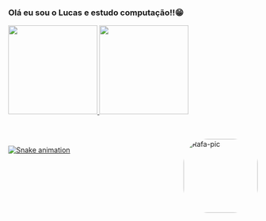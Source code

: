 ### Olá eu sou o Lucas e estudo computação!!😁



<div align="left">
  <a href="https://github.com/lucasemanueldev">
  <img height="180em" src="https://github-readme-stats.vercel.app/api?username=lucasemanueldev&show_icons=true&theme=synthwave&include_all_commits=true&count_private=true"/>
  <img height="180em" src="https://github-readme-stats.vercel.app/api/top-langs/?username=lucasemanueldev&layout=compact&langs_count=7&theme=synthwave"/>
</div>

##

<div style="display: inline_block"><br>
  <img align="right" alt="Rafa-pic" height="150" style="border-radius:50px;" src="https://media.discordapp.net/attachments/1060390048777904210/1064268869922992248/Lucas.xz6_programmer_nerd_8825fa95-eb88-4ff7-a6de-34cc21fc643b.png?width=701&height=701">
</div>

<div> 
 
  ![Snake animation](https://github.com/lucasemanueldev/lucasemanueldev/blob/output/github-contribution-grid-snake.svg)
 
</div>

